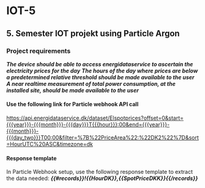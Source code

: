 # IOT-5
## 5. Semester IOT projekt using Particle Argon

### Project requirements
***The device should be able to access energidataservice to ascertain the electricity prices for the day***
***The hours of the day where prices are below a predetermined relative threshold should be made available to the user***
***A near realtime measurement of total power consumption, at the installed site, should be made available to the user***

#### Use the following link for Particle webhook API call
https://api.energidataservice.dk/dataset/Elspotprices?offset=0&start={{{year}}}-{{{month}}}-{{{day}}}T{{{hour}}}:00&end={{{year}}}-{{{month}}}-{{{day_two}}}T00:00&filter=%7B%22PriceArea%22:%22DK2%22%7D&sort=HourUTC%20ASC&timezone=dk

#### Response template 
In Particle Webhook setup, use the following response template to extract the data needed:
***{{#records}}!{{HourDK}},{{SpotPriceDKK}}{{/records}}***
